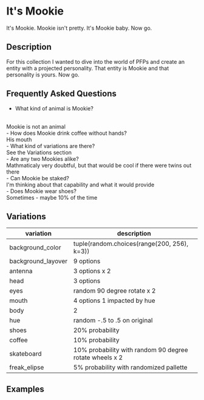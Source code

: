 # It's Mookie
It's Mookie. Mookie isn't pretty. It's Mookie baby. Now go.

## Description
For this collection I wanted to dive into the world of PFPs and create an entity with a projected personality. That entity is Mookie and that personality is yours. Now go.

## Frequently Asked Questions
- What kind of animal is Mookie?
<br/>
Mookie is not an animal
<br/>
- How does Mookie drink coffee without hands?
<br/>
His mouth
<br/>
- What kind of variations are there?
<br/>
See the Variations section
<br/>
- Are any two Mookies alike?
<br/>
Mathmaticaly very doubtful, but that would be cool if there were twins out there
<br/>
- Can Mookie be staked?
<br/>
I'm thinking about that capability and what it would provide
<br/>
- Does Mookie wear shoes?
<br/>
Sometimes - maybe 10% of the time
<br/>

## Variations
| variation           | description |
|---------------------|-------------|
| background_color    | tuple(random.choices(range(200, 256), k=3)) |
| background_layover  | 9 options |
| antenna             | 3 options x 2 |
| head                | 3 options |
| eyes                | random 90 degree rotate x 2 |
| mouth               | 4 options 1 impacted by hue |
| body                | 2 |
| hue                 | random -.5 to .5 on original |
| shoes               | 20% probability |
| coffee              | 10% probability |
| skateboard          | 10% probability with random 90 degree rotate wheels x 2|
| freak_elipse        | 5% probability with randomized pallette|

## Examples